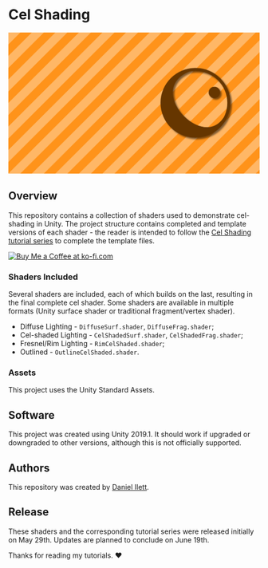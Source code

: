 # Cel Shading

![Cel Shading Banner](banner.png)

## Overview
This repository contains a collection of shaders used to demonstrate cel-shading in Unity. The project structure contains completed and template versions of each shader - the reader is intended to follow the [Cel Shading tutorial series](https://danielilett.com/2019-05-29-tut2-intro/) to complete the template files.

<a href='https://ko-fi.com/M4M2190VC' target='_blank'><img height='36' style='border:0px;height:36px;' src='https://az743702.vo.msecnd.net/cdn/kofi1.png?v=2' border='0' alt='Buy Me a Coffee at ko-fi.com' /></a>

### Shaders Included
Several shaders are included, each of which builds on the last, resulting in the final complete cel shader. Some shaders are available in multiple formats (Unity surface shader or traditional fragment/vertex shader).
- Diffuse Lighting - `DiffuseSurf.shader`, `DiffuseFrag.shader`;
- Cel-shaded Lighting - `CelShadedSurf.shader`, `CelShadedFrag.shader`;
- Fresnel/Rim Lighting - `RimCelShaded.shader`;
- Outlined - `OutlineCelShaded.shader`.

### Assets
This project uses the Unity Standard Assets.

## Software
This project was created using Unity 2019.1. It should work if upgraded or downgraded to other versions, although this is not officially supported.

## Authors
This repository was created by [Daniel Ilett](https://danielilett.com/).

## Release
These shaders and the corresponding tutorial series were released initially on May 29th. Updates are planned to conclude on June 19th.

Thanks for reading my tutorials.
❤
